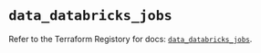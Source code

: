 # `data_databricks_jobs`

Refer to the Terraform Registory for docs: [`data_databricks_jobs`](https://registry.terraform.io/providers/databricks/databricks/1.18.0/docs/data-sources/jobs).
